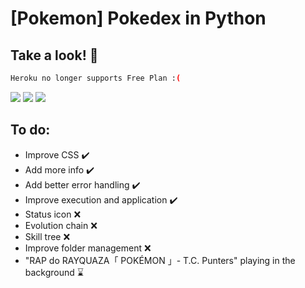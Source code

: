 # [Pokemon] Pokedex in Python

## Take a look! 🚀




```bash
Heroku no longer supports Free Plan :(
```

![](https://i.imgur.com/jhATIaV.png)
![](https://i.imgur.com/b3O2Aae.png)
![](https://i.imgur.com/lZluuYx.png)
    
## To do:

- Improve CSS ✔️
- Add more info ✔️
- Add better error handling ✔️
- Improve execution and application ✔️
- Status icon ❌
- Evolution chain ❌
- Skill tree ❌
- Improve folder management ❌
- "RAP do RAYQUAZA「 POKÉMON 」- T.C. Punters" playing in the background ⌛
